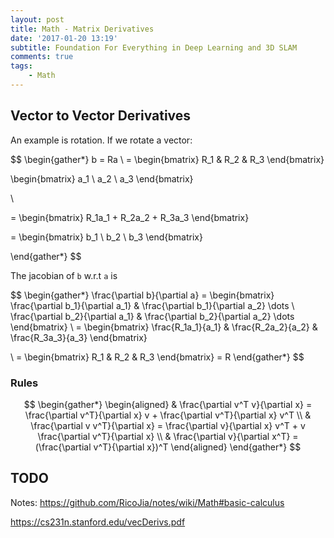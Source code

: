 ```yaml
---
layout: post
title: Math - Matrix Derivatives 
date: '2017-01-20 13:19'
subtitle: Foundation For Everything in Deep Learning and 3D SLAM
comments: true
tags:
    - Math
---
```


## Vector to Vector Derivatives

An example is rotation. If we rotate a vector:

$$
\begin{gather*}
b = Ra
\\
= \begin{bmatrix}
R_1 & R_2 & R_3
\end{bmatrix}

\begin{bmatrix}
a_1 \\ a_2 \\ a_3
\end{bmatrix}

\\

= \begin{bmatrix}
R_1a_1 + R_2a_2 + R_3a_3
\end{bmatrix}

= \begin{bmatrix}
b_1 \\ b_2 \\ b_3
\end{bmatrix}

\end{gather*}
$$

The jacobian of `b` w.r.t `a` is

$$
\begin{gather*}
\frac{\partial b}{\partial a} =
\begin{bmatrix}
\frac{\partial b_1}{\partial a_1} & \frac{\partial b_1}{\partial a_2} \dots \\
\frac{\partial b_2}{\partial a_1} & \frac{\partial b_2}{\partial a_2} \dots
\end{bmatrix}
\\
= \begin{bmatrix}
\frac{R_1a_1}{a_1} & \frac{R_2a_2}{a_2} & \frac{R_3a_3}{a_3}
\end{bmatrix}

\\
= \begin{bmatrix}
R_1 & R_2 & R_3
\end{bmatrix}
= R
\end{gather*}
$$

### Rules

$$
\begin{gather*}
\begin{aligned}
& \frac{\partial v^T v}{\partial x} = \frac{\partial v^T}{\partial x} v + \frac{\partial v^T}{\partial x} v^T
\\
& \frac{\partial v v^T}{\partial x} = \frac{\partial v}{\partial x} v^T + v \frac{\partial v^T}{\partial x}
\\
& \frac{\partial v}{\partial x^T} = (\frac{\partial v^T}{\partial x})^T
\end{aligned}
\end{gather*}
$$

## TODO

Notes: <https://github.com/RicoJia/notes/wiki/Math#basic-calculus>

<https://cs231n.stanford.edu/vecDerivs.pdf>

